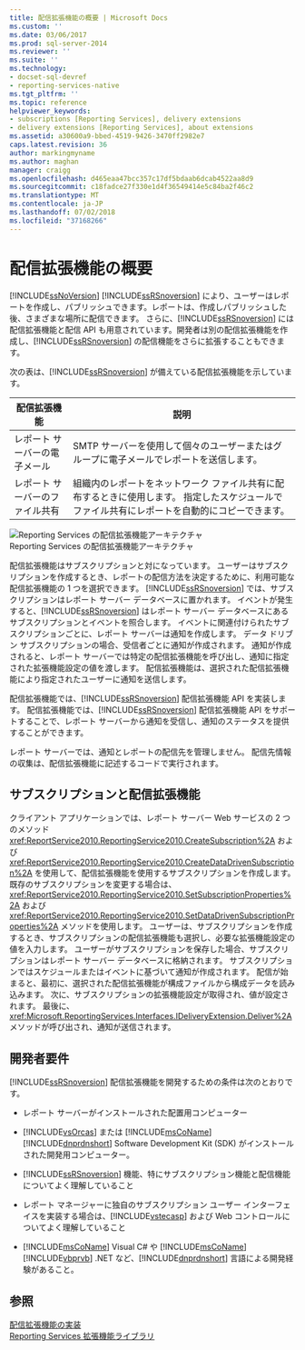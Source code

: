 ```yaml
---
title: 配信拡張機能の概要 | Microsoft Docs
ms.custom: ''
ms.date: 03/06/2017
ms.prod: sql-server-2014
ms.reviewer: ''
ms.suite: ''
ms.technology:
- docset-sql-devref
- reporting-services-native
ms.tgt_pltfrm: ''
ms.topic: reference
helpviewer_keywords:
- subscriptions [Reporting Services], delivery extensions
- delivery extensions [Reporting Services], about extensions
ms.assetid: a30600a9-bbed-4519-9426-3470ff2982e7
caps.latest.revision: 36
author: markingmyname
ms.author: maghan
manager: craigg
ms.openlocfilehash: d465eaa47bcc357c17df5bdaab6dcab4522aa8d9
ms.sourcegitcommit: c18fadce27f330e1d4f36549414e5c84ba2f46c2
ms.translationtype: MT
ms.contentlocale: ja-JP
ms.lasthandoff: 07/02/2018
ms.locfileid: "37168266"
---
```

# <a name="delivery-extensions-overview"></a>配信拡張機能の概要
  [!INCLUDE[ssNoVersion](../../../includes/ssnoversion-md.md)] [!INCLUDE[ssRSnoversion](../../../includes/ssrsnoversion-md.md)] により、ユーザーはレポートを作成し、パブリッシュできます。レポートは、作成しパブリッシュした後、さまざまな場所に配信できます。 さらに、[!INCLUDE[ssRSnoversion](../../../includes/ssrsnoversion-md.md)] には配信拡張機能と配信 API も用意されています。開発者は別の配信拡張機能を作成し、[!INCLUDE[ssRSnoversion](../../../includes/ssrsnoversion-md.md)] の配信機能をさらに拡張することもできます。  
  
 次の表は、[!INCLUDE[ssRSnoversion](../../../includes/ssrsnoversion-md.md)] が備えている配信拡張機能を示しています。  
  
|配信拡張機能|説明|  
|------------------------|-----------------|  
|レポート サーバーの電子メール|SMTP サーバーを使用して個々のユーザーまたはグループに電子メールでレポートを送信します。|  
|レポート サーバーのファイル共有|組織内のレポートをネットワーク ファイル共有に配布するときに使用します。 指定したスケジュールでファイル共有にレポートを自動的にコピーできます。|  
  
 ![Reporting Services の配信拡張機能アーキテクチャ](../../media/bk-reportservicedelivery.gif "Reporting Services の配信拡張機能アーキテクチャ")  
Reporting Services の配信拡張機能アーキテクチャ  
  
 配信拡張機能はサブスクリプションと対になっています。 ユーザーはサブスクリプションを作成するとき、レポートの配信方法を決定するために、利用可能な配信拡張機能の 1 つを選択できます。 [!INCLUDE[ssRSnoversion](../../../includes/ssrsnoversion-md.md)] では、サブスクリプションはレポート サーバー データベースに置かれます。 イベントが発生すると、[!INCLUDE[ssRSnoversion](../../../includes/ssrsnoversion-md.md)] はレポート サーバー データベースにあるサブスクリプションとイベントを照合します。 イベントに関連付けられたサブスクリプションごとに、レポート サーバーは通知を作成します。 データ ドリブン サブスクリプションの場合、受信者ごとに通知が作成されます。 通知が作成されると、レポート サーバーでは特定の配信拡張機能を呼び出し、通知に指定された拡張機能設定の値を渡します。 配信拡張機能は、選択された配信拡張機能により指定されたユーザーに通知を送信します。  
  
 配信拡張機能では、[!INCLUDE[ssRSnoversion](../../../includes/ssrsnoversion-md.md)] 配信拡張機能 API を実装します。 配信拡張機能では、[!INCLUDE[ssRSnoversion](../../../includes/ssrsnoversion-md.md)] 配信拡張機能 API をサポートすることで、レポート サーバーから通知を受信し、通知のステータスを提供することができます。  
  
 レポート サーバーでは、通知とレポートの配信先を管理しません。 配信先情報の収集は、配信拡張機能に記述するコードで実行されます。  
  
## <a name="subscriptions-and-delivery-extensions"></a>サブスクリプションと配信拡張機能  
 クライアント アプリケーションでは、レポート サーバー Web サービスの 2 つのメソッド <xref:ReportService2010.ReportingService2010.CreateSubscription%2A> および <xref:ReportService2010.ReportingService2010.CreateDataDrivenSubscription%2A> を使用して、配信拡張機能を使用するサブスクリプションを作成します。 既存のサブスクリプションを変更する場合は、<xref:ReportService2010.ReportingService2010.SetSubscriptionProperties%2A> および <xref:ReportService2010.ReportingService2010.SetDataDrivenSubscriptionProperties%2A> メソッドを使用します。 ユーザーは、サブスクリプションを作成するとき、サブスクリプションの配信拡張機能も選択し、必要な拡張機能設定の値を入力します。 ユーザーがサブスクリプションを保存した場合、サブスクリプションはレポート サーバー データベースに格納されます。 サブスクリプションではスケジュールまたはイベントに基づいて通知が作成されます。 配信が始まると、最初に、選択された配信拡張機能が構成ファイルから構成データを読み込みます。 次に、サブスクリプションの拡張機能設定が取得され、値が設定されます。 最後に、<xref:Microsoft.ReportingServices.Interfaces.IDeliveryExtension.Deliver%2A> メソッドが呼び出され、通知が送信されます。  
  
## <a name="developer-requirements"></a>開発者要件  
 [!INCLUDE[ssRSnoversion](../../../includes/ssrsnoversion-md.md)] 配信拡張機能を開発するための条件は次のとおりです。  
  
-   レポート サーバーがインストールされた配置用コンピューター  
  
-   [!INCLUDE[vsOrcas](../../../includes/vsorcas-md.md)] または [!INCLUDE[msCoName](../../../includes/msconame-md.md)] [!INCLUDE[dnprdnshort](../../../includes/dnprdnshort-md.md)] Software Development Kit (SDK) がインストールされた開発用コンピューター。  
  
-   [!INCLUDE[ssRSnoversion](../../../includes/ssrsnoversion-md.md)] 機能、特にサブスクリプション機能と配信機能についてよく理解していること  
  
-   レポート マネージャーに独自のサブスクリプション ユーザー インターフェイスを実装する場合は、[!INCLUDE[vstecasp](../../../includes/vstecasp-md.md)] および Web コントロールについてよく理解していること  
  
-   [!INCLUDE[msCoName](../../../includes/msconame-md.md)] Visual C# や [!INCLUDE[msCoName](../../../includes/msconame-md.md)] [!INCLUDE[vbprvb](../../../includes/vbprvb-md.md)] .NET など、[!INCLUDE[dnprdnshort](../../../includes/dnprdnshort-md.md)] 言語による開発経験があること。  
  
## <a name="see-also"></a>参照  
 [配信拡張機能の実装](../delivery-extension/implementing-a-delivery-extension.md)   
 [Reporting Services 拡張機能ライブラリ](../reporting-services-extension-library.md)  
  
  
